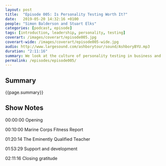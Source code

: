 ```yaml
---
layout: post
title:  "Episode 005: Is Personality Testing Worth It?"
date:   2019-05-20 14:32:16 +0100
people: "Simon Balderson and Stuart Elks"
categories: [podcast, episode]
tags: [introduction, leadership, personality, testing]
coverart: /images/coverart/episode005.jpg
coverart-wide: /images/coverart/episode005-wide.jpg
audio: http://www.largesound.com/ashborytour/sound/AshboryBYU.mp3
duration: "2:11:16"
summary: We look at the culture of personality testing in business and whether it can build more effective teams. We both take the understandmyself.com personality test and compare notes!
permalink: /episodes/episode005/
---
```


## Summary ##

{{page.summary}}


## Show Notes ##


00:00:00  Opening  

00:10:00  Marine Corps Fitness Report  

01:20:14  The Eminently Qualified Teacher  

01:53:29  Support and development  

02:11:16  Closing gratitude  
